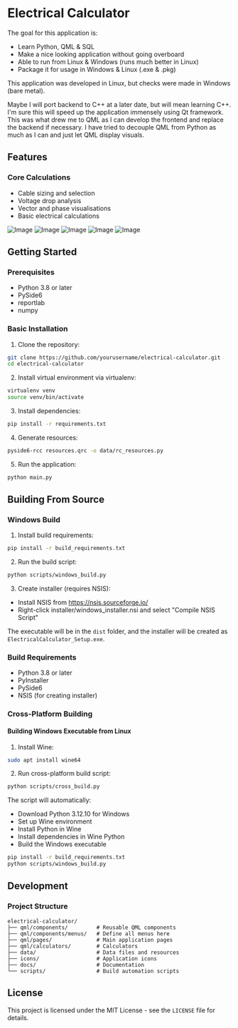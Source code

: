 # Electrical Calculator

The goal for this application is:

- Learn Python, QML & SQL
- Make a nice looking application without going overboard
- Able to run from Linux & Windows (runs much better in Linux)
- Package it for usage in Windows & Linux (.exe & .pkg)

This application was developed in Linux, but checks were made in Windows (bare metal).

Maybe I will port backend to C++ at a later date, but will mean learning C++. I'm sure this will speed up the application immensely using Qt framework. This was what drew me to QML as I can develop the frontend and replace the backend if necessary.  I have tried to decouple QML from Python as much as I can and just let QML display visuals.

## Features

### Core Calculations
- Cable sizing and selection
- Voltage drop analysis
- Vector and phase visualisations
- Basic electrical calculations

![Image](https://github.com/user-attachments/assets/857b621f-27da-4ad1-b36b-dfe8c9cc05e4)
![Image](https://github.com/user-attachments/assets/1f5ff68a-f3c8-4837-97db-bd3b9b2aa37f)
![Image](https://github.com/user-attachments/assets/e7a5ce45-a5d3-4e9e-b1b9-0734e8d3b352)
![Image](https://github.com/user-attachments/assets/a09813e2-0783-4222-b283-362717a21894)
![Image](https://github.com/user-attachments/assets/21a0b445-ecd2-4efb-bd03-57c7c6fb5ac1)

## Getting Started

### Prerequisites
- Python 3.8 or later
- PySide6
- reportlab
- numpy

### Basic Installation

1. Clone the repository:
```bash
git clone https://github.com/yourusername/electrical-calculator.git
cd electrical-calculator
```

2. Install virtual environment via virtualenv:

```bash
virtualenv venv
source venv/bin/activate
```

3. Install dependencies:
```bash
pip install -r requirements.txt
```

4. Generate resources:
```bash
pyside6-rcc resources.qrc -o data/rc_resources.py
```

5. Run the application:
```bash
python main.py
```

## Building From Source

### Windows Build

1. Install build requirements:
```bash
pip install -r build_requirements.txt
```

2. Run the build script:
```bash
python scripts/windows_build.py
```

3. Create installer (requires NSIS):
- Install NSIS from https://nsis.sourceforge.io/
- Right-click installer/windows_installer.nsi and select "Compile NSIS Script"

The executable will be in the `dist` folder, and the installer will be created as `ElectricalCalculator_Setup.exe`.

### Build Requirements
- Python 3.8 or later
- PyInstaller
- PySide6
- NSIS (for creating installer)

### Cross-Platform Building

#### Building Windows Executable from Linux
1. Install Wine:
```bash
sudo apt install wine64
```

2. Run cross-platform build script:
```bash
python scripts/cross_build.py
```

The script will automatically:
- Download Python 3.12.10 for Windows
- Set up Wine environment
- Install Python in Wine
- Install dependencies in Wine Python
- Build the Windows executable

```bash
pip install -r build_requirements.txt
python scripts/windows_build.py
```

## Development

### Project Structure
```
electrical-calculator/
├── qml/components/         # Reusable QML components
├── qml/components/menus/   # Define all menus here
├── qml/pages/              # Main application pages
├── qml/calculators/        # Calculators
├── data/                   # Data files and resources
├── icons/                  # Application icons
├── docs/                   # Documentation
└── scripts/                # Build automation scripts
```

## License
This project is licensed under the MIT License - see the `LICENSE` file for details.